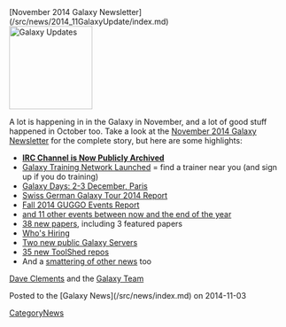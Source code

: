 <div class='newsItemHeader'>[November 2014 Galaxy Newsletter](/src/news/2014_11GalaxyUpdate/index.md)</div>

<div class='right'>
<a href='/src/GalaxyUpdates/2014_11/index.md'><img src="/src/images/Logos/GalaxyUpdate200.png" alt="Galaxy Updates" width=150 /></a>
</div>

A lot is happening in in the Galaxy in November, and a lot of good stuff happened in October too.  Take a look at the [November 2014 Galaxy Newsletter](/src/GalaxyUpdates/2014_11/index.md) for the complete story, but here are some highlights:

* **[IRC Channel is Now Publicly Archived](/src/GalaxyUpdates/2014_11/index.md#irc-channel-is-now-publicly-archived)**
* [Galaxy Training Network Launched](/src/GalaxyUpdates/2014_11/index.md#galaxy-training-network) = find a trainer near you (and sign up if you do training)
* [Galaxy Days: 2-3 December, Paris](/src/GalaxyUpdates/2014_11/index.md#galaxy-days-2-3-december-paris)
* [Swiss German Galaxy Tour 2014 Report](/src/GalaxyUpdates/2014_11/index.md#swiss-german-galaxy-tour-2014-report)
* [Fall 2014 GUGGO Events Report](/src/GalaxyUpdates/2014_11/index.md#fall-2014-guggo-events-report)
* [and 11 other events between now and the end of the year](/src/GalaxyUpdates/2014_11/index.md#other-events)
* [38 new papers](/src/GalaxyUpdates/2014_11/index.md#new-papers), including 3 featured papers
* [Who's Hiring](/src/GalaxyUpdates/2014_11/index.md#whos-hiring)
* [Two new public Galaxy Servers](/src/GalaxyUpdates/2014_11/index.md#new-public-servers)
* [35 new ToolShed repos](/src/GalaxyUpdates/2014_11/index.md#toolshed-contributions)
* And a [smattering of other news](/src/GalaxyUpdates/2014_11/index.md#other-news) too

[Dave Clements](/src/DaveClements/index.md) and the [Galaxy Team](/src/GalaxyTeam/index.md)

<div class='newsItemFooter'>Posted to the [Galaxy News](/src/news/index.md) on 2014-11-03 </div>

[CategoryNews](/src/CategoryNews/index.md)
